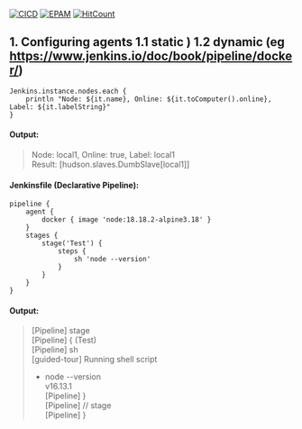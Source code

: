 [![CICD](https://img.shields.io/badge/HarrierPanels-CI%2FCD-blue)](./)
[![EPAM](https://img.shields.io/badge/Cloud&DevOps%20UA%20Lab%202nd%20Path-Jenkins%20Task-orange)](./)
[![HitCount](https://hits.dwyl.com/HarrierPanels/my-java-project.svg?style=flat&show=unique)](http://hits.dwyl.com/HarrierPanels/my-java-project)
<br>

## 1. Configuring agents 1.1 static ) 1.2 dynamic (eg https://www.jenkins.io/doc/book/pipeline/docker/)

```
Jenkins.instance.nodes.each {
    println "Node: ${it.name}, Online: ${it.toComputer().online}, Label: ${it.labelString}"
}
```
#### Output:
> Node: local1, Online: true, Label: local1<br>
> Result: [hudson.slaves.DumbSlave[local1]]
#### Jenkinsfile (Declarative Pipeline):
```
pipeline {
    agent {
        docker { image 'node:18.18.2-alpine3.18' }
    }
    stages {
        stage('Test') {
            steps {
                sh 'node --version'
            }
        }
    }
}
```
#### Output:
> [Pipeline] stage<br>
> [Pipeline] { (Test)<br>
> [Pipeline] sh<br>
> [guided-tour] Running shell script<br>
> + node --version<br>
> v16.13.1<br>
> [Pipeline] }<br>
> [Pipeline] // stage<br>
> [Pipeline] }
